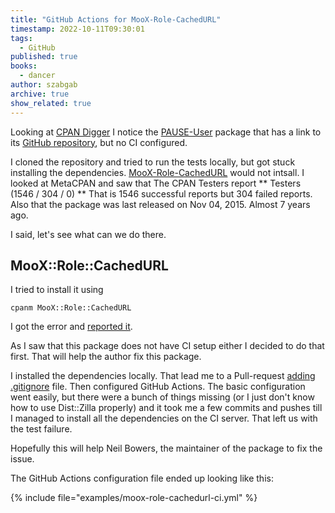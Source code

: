 ```yaml
---
title: "GitHub Actions for MooX-Role-CachedURL"
timestamp: 2022-10-11T09:30:01
tags:
  - GitHub
published: true
books:
  - dancer
author: szabgab
archive: true
show_related: true
---
```



Looking at [CPAN Digger](https://cpan-digger.perlmaven.com/) I notice the [PAUSE-User](https://metacpan.org/dist/PAUSE-Users)
package that has a link to its [GitHub repository](https://github.com/neilb/PAUSE-Users), but no CI configured.


I cloned the repository and tried to run the tests locally, but got stuck installing the dependencies. [MooX-Role-CachedURL](https://metacpan.org/dist/MooX-Role-CachedURL)
would not intsall. I looked at MetaCPAN and saw that The CPAN Testers report ** Testers (1546 / 304 / 0) ** That is 1546 successful reports but 304 failed reports.
Also that the package was last released on Nov 04, 2015. Almost 7 years ago.

I said, let's see what can we do there.

## MooX::Role::CachedURL

I tried to install it using

```
cpanm MooX::Role::CachedURL
```

I got the error and [reported it](https://github.com/neilb/MooX-Role-CachedURL/issues/1).

As I saw that this package does not have CI setup either I decided to do that first. That will help the author fix this package.

I installed the dependencies locally. That lead me to a Pull-request [adding .gitignore](https://github.com/neilb/MooX-Role-CachedURL/pull/2) file.
Then configured GitHub Actions. The basic configuration went easily, but there were a bunch of things missing (or I just don't know how to use Dist::Zilla properly)
and it took me a few commits and pushes till I managed to install all the dependencies on the CI server. That left us with the test failure.

Hopefully this will help Neil Bowers, the maintainer of the package to fix the issue.

The GitHub Actions configuration file ended up looking like this:

{% include file="examples/moox-role-cachedurl-ci.yml" %}
